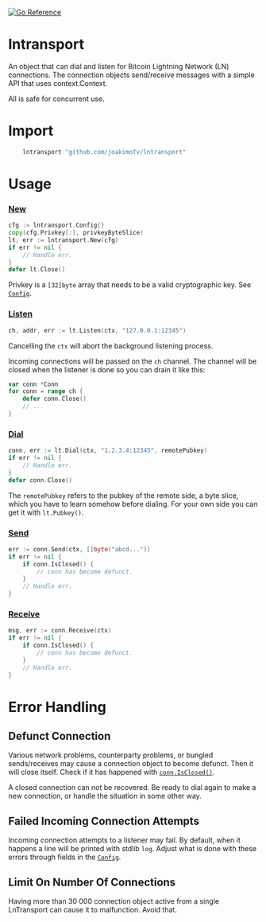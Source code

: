 [![Go Reference](https://pkg.go.dev/badge/github.com/joakimofv/lntransport.svg)](https://pkg.go.dev/github.com/joakimofv/lntransport)

lntransport
===========

An object that can dial and listen for Bitcoin Lightning Network (LN) connections.
The connection objects send/receive messages with a simple API that uses context.Context.

All is safe for concurrent use.

# Import

```go
	lntransport "github.com/joakimofv/lntransport"
```

# Usage

### [New](https://pkg.go.dev/github.com/joakimofv/lntransport#New)

```go
cfg := lntransport.Config{}
copy(cfg.Privkey[:], privkeyByteSlice)
lt, err := lntransport.New(cfg)
if err != nil {
	// Handle err.
}
defer lt.Close()
```

Privkey is a `[32]byte` array that needs to be a valid cryptographic key.
See [`Config`](https://pkg.go.dev/github.com/joakimofv/lntransport#Config).

### [Listen](https://pkg.go.dev/github.com/joakimofv/lntransport#LnTransport.Listen)

```go
ch, addr, err := lt.Listen(ctx, "127.0.0.1:12345")
```

Cancelling the `ctx` will abort the background listening process.

Incoming connections will be passed on the `ch` channel.
The channel will be closed when the listener is done so you can drain it like this:

```go
var conn *Conn
for conn = range ch {
	defer conn.Close()
	// ...
}
```

### [Dial](https://pkg.go.dev/github.com/joakimofv/lntransport#LnTransport.Dial)

```go
conn, err := lt.Dial(ctx, "1.2.3.4:12345", remotePubkey)
if err != nil {
	// Handle err.
}
defer conn.Close()
```

The `remotePubkey` refers to the pubkey of the remote side, a byte slice, which you have to learn somehow before dialing.
For your own side you can get it with `lt.Pubkey()`.

### [Send](https://pkg.go.dev/github.com/joakimofv/lntransport#Conn.Send)

```go
err := conn.Send(ctx, []byte("abcd..."))
if err != nil {
	if conn.IsClosed() {
		// conn has become defunct.
	}
	// Handle err.
}
```

### [Receive](https://pkg.go.dev/github.com/joakimofv/lntransport#Conn.Receive)

```go
msg, err := conn.Receive(ctx)
if err != nil {
	if conn.IsClosed() {
		// conn has become defunct.
	}
	// Handle err.
}
```

# Error Handling

## Defunct Connection

Various network problems, counterparty problems, or bungled sends/receives may cause a connection object to become defunct.
Then it will close itself. Check if it has happened with [`conn.IsClosed()`](https://pkg.go.dev/github.com/joakimofv/lntransport#Conn.IsClosed).

A closed connection can not be recovered. Be ready to dial again to make a new connection, or handle the situation in some other way.

## Failed Incoming Connection Attempts

Incoming connection attempts to a listener may fail. By default, when it happens a line will be printed with stdlib `log`.
Adjust what is done with these errors through fields in the [`Config`](https://pkg.go.dev/github.com/joakimofv/lntransport#Config).

## Limit On Number Of Connections

Having more than 30 000 connection object active from a single LnTransport can cause it to malfunction. Avoid that.
